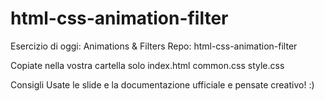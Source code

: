 # html-css-animation-filter

Esercizio di oggi: Animations & Filters
Repo: html-css-animation-filter

Copiate nella vostra cartella solo
index.html
common.css
style.css

Consigli
Usate le slide e la documentazione ufficiale e pensate creativo! :) 